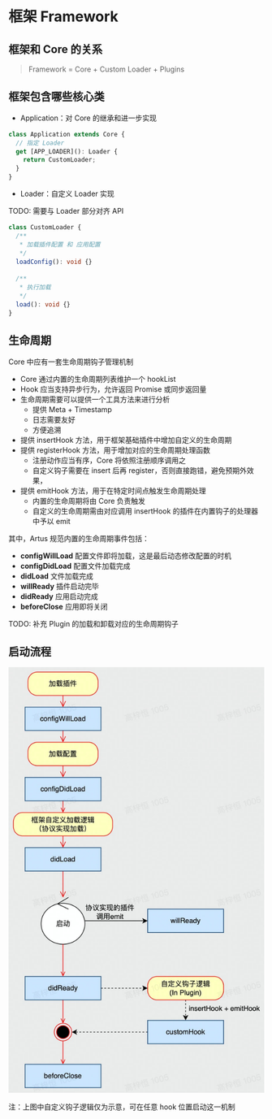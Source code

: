 # 框架 Framework

## 框架和 Core 的关系

> Framework = Core + Custom Loader + Plugins

## 框架包含哪些核心类

- Application：对 Core 的继承和进一步实现

```typescript
class Application extends Core {
  // 指定 Loader
  get [APP_LOADER](): Loader {
    return CustomLoader;
  }
}
```

- Loader：自定义 Loader 实现

TODO: 需要与 Loader 部分对齐 API

```typescript
class CustomLoader {
  /**
   * 加载插件配置 和 应用配置
   */
  loadConfig(): void {}  
  
  /**
   * 执行加载
   */
  load(): void {}
}
```

## 生命周期

Core 中应有一套生命周期钩子管理机制

- Core 通过内置的生命周期列表维护一个 hookList
- Hook 应当支持异步行为，允许返回 Promise 或同步返回量
- 生命周期需要可以提供一个工具方法来进行分析
  - 提供 Meta + Timestamp
  - 日志需要友好
  - 方便追溯
- 提供 insertHook 方法，用于框架基础插件中增加自定义的生命周期
- 提供 registerHook 方法，用于增加对应的生命周期处理函数
  - 注册动作应当有序，Core 将依照注册顺序调用之
  - 自定义钩子需要在 insert 后再 register，否则直接跑错，避免预期外效果，
- 提供 emitHook 方法，用于在特定时间点触发生命周期处理
  - 内置的生命周期将由 Core 负责触发
  - 自定义的生命周期需由对应调用 insertHook 的插件在内置钩子的处理器中予以 emit

其中，Artus 规范内置的生命周期事件包括：

- **configWillLoad** 配置文件即将加载，这是最后动态修改配置的时机
- **configDidLoad** 配置文件加载完成
- **didLoad** 文件加载完成
- **willReady** 插件启动完毕
- **didReady** 应用启动完成
- **beforeClose** 应用即将关闭

TODO: 补充 Plugin 的加载和卸载对应的生命周期钩子

## 启动流程

![流程图 (2).jpg](./assets/lifecycle.png)

注：上图中自定义钩子逻辑仅为示意，可在任意 hook 位置启动这一机制

